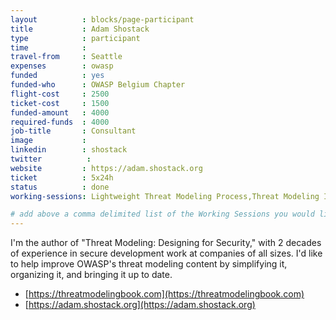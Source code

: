 ```yaml
---
layout          : blocks/page-participant
title           : Adam Shostack
type            : participant
time            :
travel-from     : Seattle
expenses        : owasp
funded          : yes
funded-who      : OWASP Belgium Chapter
flight-cost     : 2500
ticket-cost     : 1500
funded-amount   : 4000
required-funds  : 4000
job-title       : Consultant
image           :
linkedin        : shostack
twitter          :
website         : https://adam.shostack.org
ticket          : 5x24h
status          : done
working-sessions: Lightweight Threat Modeling Process,Threat Modeling IoT Devices,Threat Modeling Owasp Pages,Threat Modeling Templates,Threat Modeling Where do I Start?,Threat Modeling Scaling,Security Champions Threat Modeling, Visit Bletchley Park, Threat Modeling Diagramming Techniques, Threat Modeling OWASP Pages, Security Guidance and Feedback in IDE, TM - What is Juice Shop, TM - What can go wrong with Juice Shop?, TM - What to do about Juice Shop?, Hands on Threat Modeling Juice Shop (Architecture), Hands on Threat Modeling Juice Shop (Deployment & Operations), Hands on Threat Modeling Juice Shop (New features), Hands on Threat Modeling Juice Shop (Purchase workflow), https://owaspsummit.org/Working-Sessions/Threat-Model/Hands-on-TM-JuiceShop-5.html

# add above a comma delimited list of the Working Sessions you would like to attend (use the session's title)
---
```


I'm the author of "Threat Modeling: Designing for Security," with 2 decades of experience in secure development work at companies of all sizes.  I'd like to help improve OWASP's threat modeling content by simplifying it, organizing it, and bringing it up to date.

- [https://threatmodelingbook.com](https://threatmodelingbook.com)
- [https://adam.shostack.org](https://adam.shostack.org)
